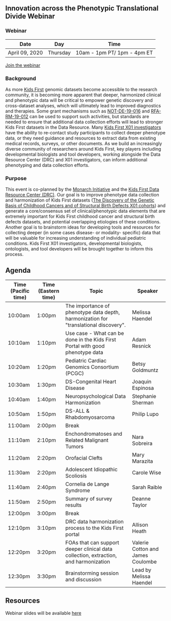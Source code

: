 
## Innovation across the Phenotypic Translational Divide Webinar

### Webinar 

Date | Day | Time
-- | -- | --
April 09, 2020 | Thursday | 10am - 1pm PT/ 1pm - 4pm ET 

[Join the webinar](https://zoom.us/j/4056642234)

### Background

As more [Kids First](https://kidsfirstdrc.org/) genomic datasets become accessible to the research community, it is becoming more apparent that deeper, harmonized clinical and phenotypic data will be critical to empower genetic discovery and cross-dataset analyses, which will ultimately lead to improved diagnostics and therapies. 
Some grant mechanisms such as [NOT-DE-19-016](https://grants.nih.gov/grants/guide/notice-files/NOT-DE-19-016.html) and [RFA-RM-19-012](https://grants.nih.gov/grants/guide/rfa-files/RFA-RM-19-012.html) can be used to support such activities, but standards are needed to ensure that additional data collection efforts will lead to stronger Kids First datasets in the Data Resource. Many [Kids First X01 investigators](https://commonfund.nih.gov/kidsfirst/x01projects) have the ability to re-contact study participants to collect deeper phenotype data, or they need guidance and resources to extract data from existing medical records, surveys, or other documents. As we build an increasingly diverse community of researchers around Kids First, key players including developmental biologists and tool developers, working alongside the Data Resource Center (DRC) and X01 investigators, can inform additional phenotyping and data collection efforts. 

### Purpose

This event is co-planned by the [Monarch Initiative](https://monarchinitiative.org/) and the [Kids First Data Resource Center (DRC)](https://kidsfirstdrc.org/). Our goal is to improve phenotype data collection and harmonization of Kids First datasets ([The Discovery of the Genetic Basis of Childhood Cancers and of Structural Birth Defects X01 cohorts](https://commonfund.nih.gov/kidsfirst/x01projects)) and generate a core/consensus set of clinical/phenotypic data elements that are extremely important for Kids First childhood cancer and structural birth defects datasets, and potential overlapping etiologies of these conditions. Another goal is to brainstorm ideas for developing tools and resources for collecting deeper (in some cases disease- or modality- specific) data that will be valuable for increasing understanding of individual pediatric conditions. Kids First X01 investigators, developmental biologists, ontologists, and tool developers will be brought together to inform this process.  

## Agenda

Time (Pacific time) | Time (Eastern time) | Topic | Speaker
-- | -- | -- | -- 
10:00am | 1:00pm | The importance of phenotype data depth, harmonization for "translational discovery". | Melissa Haendel
10:10am | 1:10pm | Use case - What can be done in the Kids First Portal with good phenotype data | Adam Resnick
10:20am | 1:20pm | Pediatric Cardiac Genomics Consortium (PCGC) | Betsy Goldmuntz
10:30am | 1:30pm | DS-Congenital Heart Disease | Joaquin Espinosa
10:40am | 1:40pm | Neuropsychological Data Harmonization | Stephanie Sherman
10:50am | 1:50pm | DS-ALL & Rhabdomyosarcoma | Philip Lupo
11:00am | 2:00pm | Break 
11:10am | 2:10pm | Enchondromatoses and Related Malignant Tumors | Nara Sobreira
11:20am | 2:20pm | Orofacial Clefts | Mary Marazita
11:30am | 2:20pm | Adolescent Idiopathic Scoliosis | Carole Wise
11:40am | 2:40pm | Cornelia de Lange Syndrome | Sarah Raible
11:50am | 2:50pm | Summary of survey results | Deanne Taylor
12:00pm | 3:00pm | Break
12:10pm | 3:10pm | DRC data harmonization process to the Kids First portal | Allison Heath
12:20pm | 3:20pm | FOAs that can support deeper clinical data collection, extraction, and harmonization | Valerie Cotton and James Coulombe
12:30pm | 3:30pm | Brainstorming session and discussion | Lead by Melissa Haendel

## Resources

Webinar slides will be available [here](https://docs.google.com/presentation/d/1rJh6IQcVoPbSHOzZpxq7rC4qkU-VDx4d9XMu0F0udYI/edit#slide=id.p)





